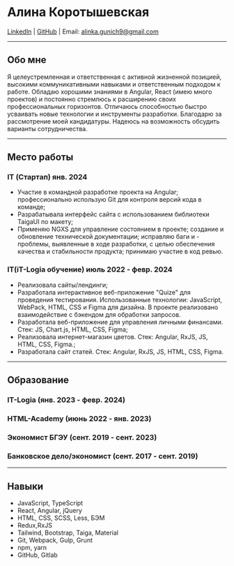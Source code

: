 # Алина Коротышевская

[LinkedIn](https://www.linkedin.com/alinakorot) | [GitHub](https://github.com/alinagunich2) | Email: alinka.gunich9@gmail.com

---

## Обо мне

Я целеустремленная и ответственная с активной жизненной позицией, высокими коммуникативными навыками и ответственным подходом к работе. Обладаю хорошими знаниями в Angular, React (имею много проектов) и постоянно стремлюсь к расширению своих профессиональных горизонтов. Отличаюсь способностью быстро усваивать новые технологии и инструменты разработки.
Благодарю за рассмотрение моей кандидатуры. Надеюсь на возможность обсудить варианты сотрудничества.

---

## Место работы

### IT (Стартап) янв. 2024

- Участие в командной разработке проекта на Angular; профессионально использую Git для контроля версий кода в команде;
- Разрабатывала интерфейс сайта с использованием библиотеки TaigaUI по макету;
- Применяю NGXS для управление состоянием в проекте; создание и обновление технической документации; исправляю баги и - проблемы, выявленные в ходе разработки, с целью обеспечения качества и стабильности продукта; принимаю участие в код ревью.

### IT(iT-Logia обучение) июль 2022 - февр. 2024

- Реализовала сайты/лендинги;
- Разработала интерактивное веб-приложение "Quize" для проведения тестирования. Использованные технологии: JavaScript, WebPack, HTML, CSS и Figma для дизайна. В проекте реализовано взаимодействие с бэкендом для обработки запросов.
- Разработала веб-приложение для управления личными финансами. Стек: JS, Chart.js, HTML, CSS, Figma;
- Реализовала интернет-магазин цветов. Стек: Angular, RxJS, JS, HTML, CSS, Figma.;
- Разработала сайт статей. Стек: Angular, RxJS, JS, HTML, CSS, Figma.

---

## Образование

### IT-Logia (янв. 2023 - февр. 2024)
### HTML-Academy (июнь 2022 - янв. 2023)
### Экономист БГЭУ (сент. 2019 - сент. 2023)
### Банковское дело/экономист (сент. 2017 - сент. 2019)

---

## Навыки
  
- JavaScript, TypeScript
- React, Angular, jQuery
- HTML, CSS, SCSS, Less, БЭМ
- Redux,RxJS
- Tailwind, Bootstrap, Taiga, Material
- Git, Webpack, Gulp, Grunt
- npm, yarn
- GitHub, Gitlab


